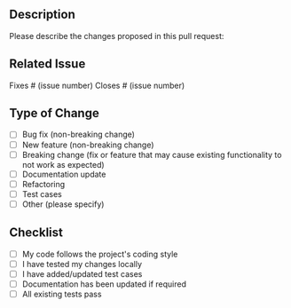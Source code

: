 ## Description
Please describe the changes proposed in this pull request:

## Related Issue
Fixes # (issue number)
Closes # (issue number)

## Type of Change
- [ ] Bug fix (non-breaking change)
- [ ] New feature (non-breaking change)
- [ ] Breaking change (fix or feature that may cause existing functionality to not work as expected)
- [ ] Documentation update
- [ ] Refactoring
- [ ] Test cases
- [ ] Other (please specify)

## Checklist
- [ ] My code follows the project's coding style
- [ ] I have tested my changes locally
- [ ] I have added/updated test cases
- [ ] Documentation has been updated if required
- [ ] All existing tests pass
